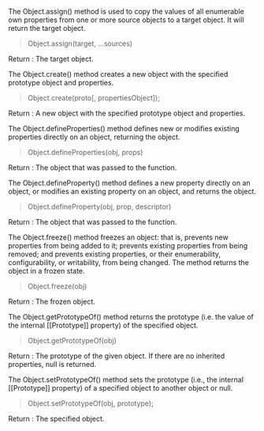 The Object.assign() method is used to copy the values of all enumerable own properties from one or more source objects to a target object. It will return the target object.
> Object.assign(target, ...sources)

Return : The target object.


The Object.create() method creates a new object with the specified prototype object and properties.
> Object.create(proto[, propertiesObject]);

Return : A new object with the specified prototype object and properties.

The Object.defineProperties() method defines new or modifies existing properties directly on an object, returning the object.
> Object.defineProperties(obj, props)

Return : The object that was passed to the function.

The Object.defineProperty() method defines a new property directly on an object, or modifies an existing property on an object, and returns the object.
> Object.defineProperty(obj, prop, descriptor)

Return : The object that was passed to the function.

The Object.freeze() method freezes an object: that is, prevents new properties from being added to it; prevents existing properties from being removed; and prevents existing properties, or their enumerability, configurability, or writability, from being changed.  The method returns the object in a frozen state.
> Object.freeze(obj)

Return : The frozen object.

The Object.getPrototypeOf() method returns the prototype (i.e. the value of the internal [[Prototype]] property) of the specified object.
> Object.getPrototypeOf(obj)

Return : The prototype of the given object. If there are no inherited properties, null is returned.


The Object.setPrototypeOf() method sets the prototype (i.e., the internal [[Prototype]] property) of a specified object to another object or null.
> Object.setPrototypeOf(obj, prototype);

Return : The specified object.

